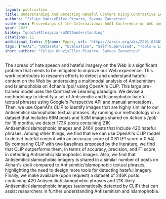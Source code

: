 ```yaml
---
layout: publication
title: Understanding And Detecting Hateful Content Using Contrastive Learning
authors: "Felipe Gonz\xE1lez-Pizarro, Savvas Zannettou"
conference: Proceedings of the International AAAI Conference on Web and Social Media
year: 2023
bibkey: "gonz\xE1lezpizarro2023understanding"
citations: 11
additional_links: [{name: Paper, url: 'https://arxiv.org/abs/2201.08387'}]
tags: ["AAAI", "Datasets", "Evaluation", "Self-Supervised", "Tools & Libraries"]
short_authors: "Felipe Gonz\xE1lez-Pizarro, Savvas Zannettou"
---
```

The spread of hate speech and hateful imagery on the Web is a significant
problem that needs to be mitigated to improve our Web experience. This work
contributes to research efforts to detect and understand hateful content on the
Web by undertaking a multimodal analysis of Antisemitism and Islamophobia on
4chan's /pol/ using OpenAI's CLIP. This large pre-trained model uses the
Contrastive Learning paradigm. We devise a methodology to identify a set of
Antisemitic and Islamophobic hateful textual phrases using Google's Perspective
API and manual annotations. Then, we use OpenAI's CLIP to identify images that
are highly similar to our Antisemitic/Islamophobic textual phrases. By running
our methodology on a dataset that includes 66M posts and 5.8M images shared on
4chan's /pol/ for 18 months, we detect 173K posts containing 21K
Antisemitic/Islamophobic images and 246K posts that include 420 hateful
phrases. Among other things, we find that we can use OpenAI's CLIP model to
detect hateful content with an accuracy score of 0.81 (F1 score = 0.54). By
comparing CLIP with two baselines proposed by the literature, we find that CLIP
outperforms them, in terms of accuracy, precision, and F1 score, in detecting
Antisemitic/Islamophobic images. Also, we find that Antisemitic/Islamophobic
imagery is shared in a similar number of posts on 4chan's /pol/ compared to
Antisemitic/Islamophobic textual phrases, highlighting the need to design more
tools for detecting hateful imagery. Finally, we make available (upon request)
a dataset of 246K posts containing 420 Antisemitic/Islamophobic phrases and 21K
likely Antisemitic/Islamophobic images (automatically detected by CLIP) that
can assist researchers in further understanding Antisemitism and Islamophobia.